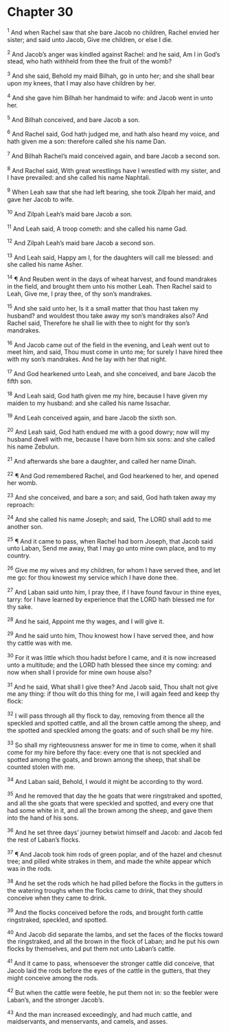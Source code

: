 # Chapter 30

<sup>1</sup> And when Rachel saw that she bare Jacob no children, Rachel envied her sister; and said unto Jacob, Give me children, or else I die. 

<sup>2</sup> And Jacob’s anger was kindled against Rachel: and he said, Am I in God’s stead, who hath withheld from thee the fruit of the womb? 

<sup>3</sup> And she said, Behold my maid Bilhah, go in unto her; and she shall bear upon my knees, that I may also have children by her. 

<sup>4</sup> And she gave him Bilhah her handmaid to wife: and Jacob went in unto her. 

<sup>5</sup> And Bilhah conceived, and bare Jacob a son. 

<sup>6</sup> And Rachel said, God hath judged me, and hath also heard my voice, and hath given me a son: therefore called she his name Dan. 

<sup>7</sup> And Bilhah Rachel’s maid conceived again, and bare Jacob a second son. 

<sup>8</sup> And Rachel said, With great wrestlings have I wrestled with my sister, and I have prevailed: and she called his name Naphtali. 

<sup>9</sup> When Leah saw that she had left bearing, she took Zilpah her maid, and gave her Jacob to wife. 

<sup>10</sup> And Zilpah Leah’s maid bare Jacob a son. 

<sup>11</sup> And Leah said, A troop cometh: and she called his name Gad. 

<sup>12</sup> And Zilpah Leah’s maid bare Jacob a second son. 

<sup>13</sup> And Leah said, Happy am I, for the daughters will call me blessed: and she called his name Asher. 

<sup>14</sup> ¶ And Reuben went in the days of wheat harvest, and found mandrakes in the field, and brought them unto his mother Leah. Then Rachel said to Leah, Give me, I pray thee, of thy son’s mandrakes. 

<sup>15</sup> And she said unto her, Is it a small matter that thou hast taken my husband? and wouldest thou take away my son’s mandrakes also? And Rachel said, Therefore he shall lie with thee to night for thy son’s mandrakes. 

<sup>16</sup> And Jacob came out of the field in the evening, and Leah went out to meet him, and said, Thou must come in unto me; for surely I have hired thee with my son’s mandrakes. And he lay with her that night. 

<sup>17</sup> And God hearkened unto Leah, and she conceived, and bare Jacob the fifth son. 

<sup>18</sup> And Leah said, God hath given me my hire, because I have given my maiden to my husband: and she called his name Issachar. 

<sup>19</sup> And Leah conceived again, and bare Jacob the sixth son. 

<sup>20</sup> And Leah said, God hath endued me with a good dowry; now will my husband dwell with me, because I have born him six sons: and she called his name Zebulun. 

<sup>21</sup> And afterwards she bare a daughter, and called her name Dinah. 

<sup>22</sup> ¶ And God remembered Rachel, and God hearkened to her, and opened her womb. 

<sup>23</sup> And she conceived, and bare a son; and said, God hath taken away my reproach: 

<sup>24</sup> And she called his name Joseph; and said, The LORD shall add to me another son. 

<sup>25</sup> ¶ And it came to pass, when Rachel had born Joseph, that Jacob said unto Laban, Send me away, that I may go unto mine own place, and to my country. 

<sup>26</sup> Give me my wives and my children, for whom I have served thee, and let me go: for thou knowest my service which I have done thee. 

<sup>27</sup> And Laban said unto him, I pray thee, if I have found favour in thine eyes, tarry: for I have learned by experience that the LORD hath blessed me for thy sake. 

<sup>28</sup> And he said, Appoint me thy wages, and I will give it. 

<sup>29</sup> And he said unto him, Thou knowest how I have served thee, and how thy cattle was with me. 

<sup>30</sup> For it was little which thou hadst before I came, and it is now increased unto a multitude; and the LORD hath blessed thee since my coming: and now when shall I provide for mine own house also? 

<sup>31</sup> And he said, What shall I give thee? And Jacob said, Thou shalt not give me any thing: if thou wilt do this thing for me, I will again feed and keep thy flock: 

<sup>32</sup> I will pass through all thy flock to day, removing from thence all the speckled and spotted cattle, and all the brown cattle among the sheep, and the spotted and speckled among the goats: and of such shall be my hire. 

<sup>33</sup> So shall my righteousness answer for me in time to come, when it shall come for my hire before thy face: every one that is not speckled and spotted among the goats, and brown among the sheep, that shall be counted stolen with me. 

<sup>34</sup> And Laban said, Behold, I would it might be according to thy word. 

<sup>35</sup> And he removed that day the he goats that were ringstraked and spotted, and all the she goats that were speckled and spotted, and every one that had some white in it, and all the brown among the sheep, and gave them into the hand of his sons. 

<sup>36</sup> And he set three days’ journey betwixt himself and Jacob: and Jacob fed the rest of Laban’s flocks. 

<sup>37</sup> ¶ And Jacob took him rods of green poplar, and of the hazel and chesnut tree; and pilled white strakes in them, and made the white appear which was in the rods. 

<sup>38</sup> And he set the rods which he had pilled before the flocks in the gutters in the watering troughs when the flocks came to drink, that they should conceive when they came to drink. 

<sup>39</sup> And the flocks conceived before the rods, and brought forth cattle ringstraked, speckled, and spotted. 

<sup>40</sup> And Jacob did separate the lambs, and set the faces of the flocks toward the ringstraked, and all the brown in the flock of Laban; and he put his own flocks by themselves, and put them not unto Laban’s cattle. 

<sup>41</sup> And it came to pass, whensoever the stronger cattle did conceive, that Jacob laid the rods before the eyes of the cattle in the gutters, that they might conceive among the rods. 

<sup>42</sup> But when the cattle were feeble, he put them not in: so the feebler were Laban’s, and the stronger Jacob’s. 

<sup>43</sup> And the man increased exceedingly, and had much cattle, and maidservants, and menservants, and camels, and asses. 


